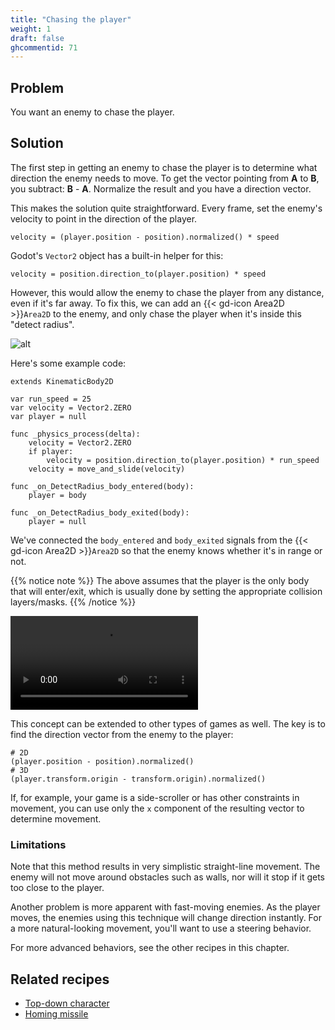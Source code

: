 ```yaml
---
title: "Chasing the player"
weight: 1
draft: false
ghcommentid: 71
---
```


## Problem

You want an enemy to chase the player.

## Solution

The first step in getting an enemy to chase the player is to determine what direction the enemy needs to move. To get the vector pointing from **A** to **B**, you subtract: **B** - **A**. Normalize the result and you have a direction vector.

This makes the solution quite straightforward. Every frame, set the enemy's velocity to point in the direction of the player.

```gdscript
velocity = (player.position - position).normalized() * speed
```

Godot's `Vector2` object has a built-in helper for this:

```gdscript
velocity = position.direction_to(player.position) * speed
```


However, this would allow the enemy to chase the player from any distance, even if it's far away. To fix this, we can add an {{< gd-icon Area2D >}}`Area2D` to the enemy, and only chase the player when it's inside this "detect radius".

![alt](/3.x/img/chase_01.png)

Here's some example code:

```gdscript
extends KinematicBody2D

var run_speed = 25
var velocity = Vector2.ZERO
var player = null

func _physics_process(delta):
    velocity = Vector2.ZERO
    if player:
        velocity = position.direction_to(player.position) * run_speed
    velocity = move_and_slide(velocity)

func _on_DetectRadius_body_entered(body):
    player = body

func _on_DetectRadius_body_exited(body):
    player = null
```

We've connected the `body_entered` and `body_exited` signals from the {{< gd-icon Area2D >}}`Area2D` so that the enemy knows whether it's in range or not.

{{% notice note %}}
The above assumes that the player is the only body that will enter/exit, which is usually done by setting the appropriate collision layers/masks.
{{% /notice %}}

<video controls src="/3.x/img/chase_02.webm"></video>

This concept can be extended to other types of games as well. The key is to find the direction vector from the enemy to the player:

```gdscript
# 2D
(player.position - position).normalized()
# 3D
(player.transform.origin - transform.origin).normalized()
```

If, for example, your game is a side-scroller or has other constraints in movement, you can use only the `x` component of the resulting vector to determine movement.

### Limitations

Note that this method results in very simplistic straight-line movement. The enemy will not move around obstacles such as walls, nor will it stop if it gets too close to the player.

Another problem is more apparent with fast-moving enemies. As the player moves, the enemies using this technique will change direction instantly. For a more natural-looking movement, you'll want to use a steering behavior.

For more advanced behaviors, see the other recipes in this chapter.

## Related recipes

- [Top-down character](/3.x/2d/topdown_movement/#option-1-8-way-movement)
- [Homing missile](/3.x/ai/homing_missile/)